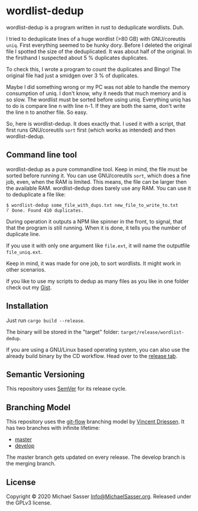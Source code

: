 # wordlist-dedup

wordlist-dedup is a program written in rust to deduplicate wordlists. Duh.

I tried to deduplicate lines of a huge wordlist (>80 GB) with GNU/coreutils 
`uniq`. First everything seemed to be hunky dory. Before I deleted the original
file I spotted the size of the deduplicated. It was about half of the original.
In the firsthand I suspected about 5 % duplicates duplicates.

To check this, I wrote a program to count the duplicates and Bingo! The
original file had just a smidgen over 3 % of duplicates.

Maybe I did something wrong or my PC was not able to handle the memory 
consumption of uniq. I don't know, why it needs that much memory and is so 
slow. The wordlist must be sorted before using uniq. Everything uniq has to
do is compare line n with line n-1. If they are both the same, don't write the
line n to another file. So easy.

So, here is wordlist-dedup. It does exactly that. I used it with a script, that
first runs GNU/coreutils `sort` first (which works as intended) and then 
wordlist-dedup.


## Command line tool

wordlist-dedup as a pure commandline tool. Keep in mind, the file must be 
sorted before running it. You can use GNU/coreutils `sort`, which does a fine
job, even, when the RAM is limited. This means, the file can be larger then
the available RAM. wordlist-dedup does barely use any RAM.
You can use it to deduplicate a file like:

```
$ wordlist-dedup some_file_with_dups.txt new_file_to_write_to.txt
⠏ Done. Found 410 duplicates.
```

During operation it outputs a NPM like spinner in the front, to signal, that
that the program is still running. When it is done, it tells you the number of
duplicate line.

If you use it with only one argument like `file.ext`, it will name the 
outputfile `file_uniq.ext`.

Keep in mind, it was made for one job, to sort wordlists. It might work in 
other scenarios.

If you like to use my scripts to dedup as many files as you like in one folder
check out my 
[Gist](https://gist.github.com/MichaelSasser/631f297e60f2d2a6cb6d76dfde12e6e4).

## Installation

Just run `cargo build --release`.

The binary will be stored in the "target" folder:
`target/release/wordlist-dedup`.

If you are using a GNU/Linux based operating system, you can also use the
already build binary by the CD workflow. Head over to the 
[release tab](https://github.com/MichaelSasser/wordlist-dedup/releases).

## Semantic Versioning

This repository uses [SemVer](https://semver.org/) for its release cycle.

## Branching Model

This repository uses the
[git-flow](https://danielkummer.github.io/git-flow-cheatsheet/index.html)
branching model by [Vincent Driessen](https://nvie.com/about/).
It has two branches with infinite lifetime:

* [master](https://github.com/MichaelSasser/matrixctl/tree/master)
* [develop](https://github.com/MichaelSasser/matrixctl/tree/develop)

The master branch gets updated on every release. The develop branch is the
merging branch.

## License
Copyright &copy; 2020 Michael Sasser <Info@MichaelSasser.org>. Released under
the GPLv3 license.

